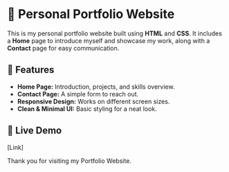 # 🌟 Personal Portfolio Website  

This is my personal portfolio website built using **HTML** and **CSS**. It includes a **Home** page to introduce myself and showcase my work, along with a **Contact** page for easy communication.  

## 📌 Features  
- **Home Page:** Introduction, projects, and skills overview.  
- **Contact Page:** A simple form to reach out.  
- **Responsive Design:** Works on different screen sizes.  
- **Clean & Minimal UI:** Basic styling for a neat look.  

## 🚀 Live Demo  
[Link]

Thank you for visiting my Portfolio Website.
